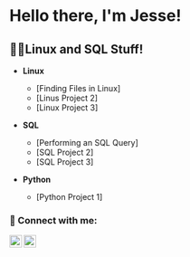 <h1>Hello there, I'm Jesse! <br/>

<h2>👨‍💻Linux and SQL Stuff!</h2>

- <b>Linux</b>
  - [Finding Files in Linux]<!-- Need to put links here, so they can navigate to the site-->
  - [Linus Project 2]
  - [Linux Project 3]
    
- <b>SQL</b>
  - [Performing an SQL Query]
  - [SQL Project 2]
  - [SQL Project 3]

- <b>Python</b>
  - [Python Project 1]

<h3> 🤳 Connect with me:</h3>

[<img align="left" alt="JesseHer | LinkedIn" width="22px" src="https://cdn.jsdelivr.net/npm/simple-icons@v3/icons/linkedin.svg" />][linkedin]
[<img align="left" alt="JesseHer | YouTube" width="22px" src="https://cdn.jsdelivr.net/npm/simple-icons@v3/icons/youtube.svg" />][youtube]

[youtube]: https://www.youtube.com/c/yoojesss
[linkedin]: https://linkedin.com/in/jesseheru

<!--
Here are some ideas to get you started:

- 🔭 I’m currently working on ...
- 🌱 I’m currently learning ...
- 👯 I’m looking to collaborate on ...
- 🤔 I’m looking for help with ...
- 💬 Ask me about ...
- 📫 How to reach me: ...
- 😄 Pronouns: ...
- ⚡ Fun fact: ...
-->
